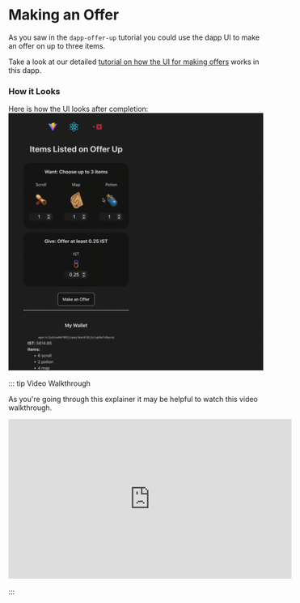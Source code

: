 # Making an Offer
As you saw in the `dapp-offer-up` tutorial you could use the dapp UI to make an offer on up to three items.

Take a look at our detailed [tutorial on how the UI for making offers](https://docs.agoric.com/guides/getting-started/ui-tutorial/making-an-offer.html) works in this dapp.

### How it Looks
Here is how the UI looks after completion:
![The UI look after completing the UI tutorial](./assets/dapp-offer-up-run.gif)

::: tip Video Walkthrough

As you're going through this explainer it may be helpful to watch this video walkthrough.

<ClientOnly>
<iframe width="560" height="315" src="https://www.youtube.com/embed/Wy13GLmujhA" title="YouTube video player" frameborder="0" allow="accelerometer; autoplay; clipboard-write; encrypted-media; gyroscope; picture-in-picture" allowfullscreen></iframe>
</ClientOnly>

:::

